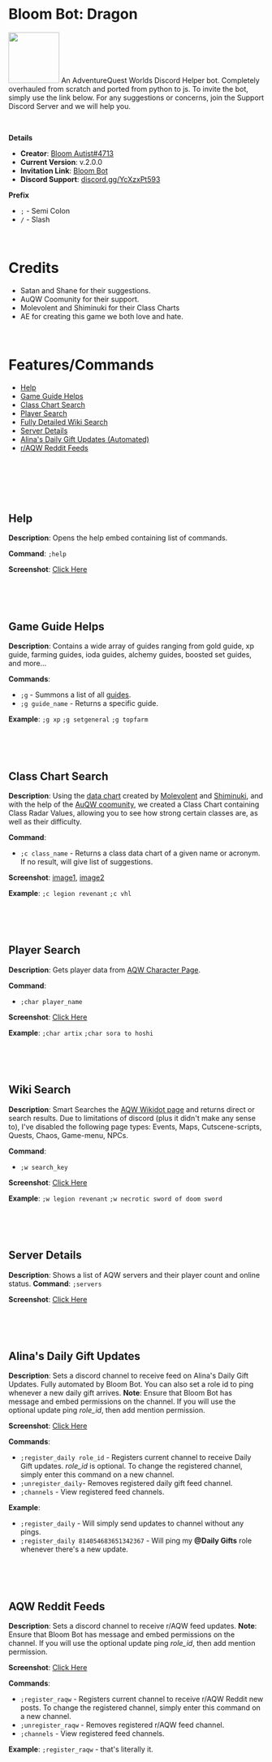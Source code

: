 # Bloom Bot: Dragon
<img src="https://media.discordapp.net/attachments/805367955923533845/813066459281489981/icon3.png" width="100" height="100">
An AdventureQuest Worlds Discord Helper bot. Completely overhauled from scratch and ported from python to js. To invite the bot, simply use the link below. For any suggestions or concerns, join the Support Discord Server and we will help you.

&nbsp;

**Details**
- **Creator**: [Bloom Autist#4713](https://twitter.com/BloomAutist47)
- **Current Version**: v.2.0.0
- **Invitation Link**: [Bloom Bot](https://discord.com/api/oauth2/authorize?client_id=799639690176495637&permissions=268749888&scope=bot)
- **Discord Support**: [discord.gg/YcXzxPt593](https://discord.gg/YcXzxPt593)

**Prefix**
 - ` ; ` - Semi Colon
 - ` / ` - Slash

&nbsp;

# Credits
- Satan and Shane for their suggestions.
- AuQW Coomunity for their support.
- Molevolent and Shiminuki for their Class Charts
- AE for creating this game we both love and hate.

&nbsp;

# Features/Commands
 - [Help](#help)
 - [Game Guide Helps](#game-guide-helps)
 - [Class Chart Search](#class-chart-search)
 - [Player Search](#player-search)
 - [Fully Detailed Wiki Search](#wiki-search)
 - [Server Details](#server-details)
 - [Alina's Daily Gift Updates (Automated)](#alinas-daily-gift-updates)
 - [r/AQW Reddit Feeds](#aqw-reddit-feeds)

&nbsp;
----
&nbsp;

## Help
**Description**: Opens the help embed containing list of commands.

**Command**: `;help`

**Screenshot**: [Click Here](https://github.com/BloomAutist47/bloom-bot-dragon/blob/main/screenshots/01-01%20Help.png?raw=true)


&nbsp;

&nbsp;






## Game Guide Helps
**Description**: Contains a wide array of guides ranging from gold guide, xp guide, farming guides, ioda guides, alchemy guides, boosted set guides, and more...

**Commands**:
- `;g` - Summons a list of all [guides](https://github.com/BloomAutist47/bloom-bot-dragon/blob/main/data/guides.json).
- `;g guide_name` - Returns a specific guide. 

**Example**:
`;g xp`
`;g setgeneral`
`;g topfarm`

&nbsp;

&nbsp;







## Class Chart Search
**Description**: Using the [data chart](https://docs.google.com/spreadsheets/d/1Ywl9GcfySXodGA_MtqU4YMEQaGmr4eMAozrM4r00KwI/edit?usp=sharing) created by [Molevolent](https://twitter.com/molevolent) and [Shiminuki](https://www.youtube.com/channel/UCyQ5AocDVVDznIslRuGUS3g), and with the help of the [AuQW coomunity](https://auqw.tk/), we created a Class Chart containing Class Radar Values, allowing you to see how strong certain classes are, as well as their difficulty.

**Command**: 
- `;c class_name` - Returns a class data chart of a given name or acronym. If no result, will give list of suggestions.

**Screenshot**: [image1](https://github.com/BloomAutist47/bloom-bot-dragon/blob/main/screenshots/02-01%20Class%20Search.png),
[image2](https://github.com/BloomAutist47/bloom-bot-dragon/blob/main/screenshots/02-02%20Class%20Search.png)

**Example**:
`;c legion revenant`
`;c vhl`

&nbsp;

&nbsp;





## Player Search
**Description**:  Gets player data from [AQW Character Page](https://account.aq.com/CharPage?).

**Command**: 
- `;char player_name`

**Screenshot**: [Click Here](https://github.com/BloomAutist47/bloom-bot-dragon/blob/main/screenshots/03-01%20Character%20Search.png)

**Example**:
`;char artix`
`;char sora to hoshi`

&nbsp;

&nbsp;







## Wiki Search
**Description**:  Smart Searches the [AQW Wikidot page](http://aqwwiki.wikidot.com/) and returns direct or search results. Due to limitations of discord (plus it didn't make any sense to), I've disabled the following page types: Events, Maps, Cutscene-scripts, Quests, Chaos, Game-menu, NPCs.

**Command**: 
- `;w search_key`

**Screenshot**: [Click Here](https://github.com/BloomAutist47/bloom-bot-dragon/blob/main/screenshots/04-01%20Wiki%20Search.png)

**Example**:
`;w legion revenant`
`;w necrotic sword of doom sword`

&nbsp;

&nbsp;






## Server Details
**Description**:  Shows a list of AQW servers and their player count and online status.
**Command**: `;servers`

**Screenshot**: [Click Here](https://github.com/BloomAutist47/bloom-bot-dragon/blob/main/screenshots/05-01%20Servers.png)

&nbsp;

&nbsp;





## Alina's Daily Gift Updates
**Description**:  Sets a discord channel to receive feed on Alina's Daily Gift Updates. Fully automated by Bloom Bot. You can also set a role id to ping whenever a new daily gift arrives.
**Note**: Ensure that Bloom Bot has message and embed permissions on the channel. If you will use the optional update ping *role_id*, then add mention permission.

**Screenshot**: [Click Here](https://github.com/BloomAutist47/bloom-bot-dragon/blob/main/screenshots/06-01%20Daily%20Gift.png)

**Commands**: 
- `;register_daily role_id` - Registers current channel to receive Daily Gift updates. *role\_id* is optional. To change the registered channel, simply enter this command on a new channel. 
- `;unregister_daily`- Removes registered daily gift feed channel.
- `;channels` - View registered feed channels.

**Example**:
- `;register_daily` - Will simply send updates to channel without any pings.
- `;register_daily 814054683651342367` - Will ping my **@Daily Gifts** role whenever there's a new update.

&nbsp;

&nbsp;





## AQW Reddit Feeds
**Description**:  Sets a discord channel to receive r/AQW feed updates.
**Note**: Ensure that Bloom Bot has message and embed permissions on the channel. If you will use the optional update ping *role_id*, then add mention permission.

**Screenshot**: [Click Here](https://github.com/BloomAutist47/bloom-bot-dragon/blob/main/screenshots/07-01%20Reddit%20Feed.png)

**Commands**: 
- `;register_raqw` - Registers current channel to receive r/AQW Reddit new posts. To change the registered channel, simply enter this command on a new channel. 
- `;unregister_raqw` - Removes registered r/AQW feed channel.
- `;channels` - View registered feed channels.

**Example**:
`;register_raqw` - that's literally it.

&nbsp;

&nbsp;

